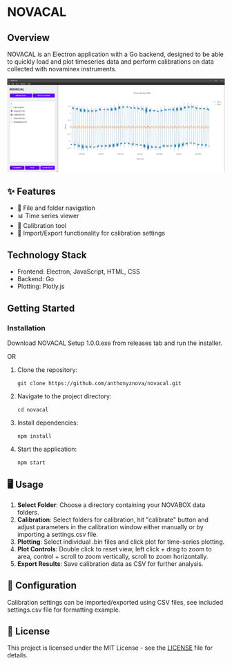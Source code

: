 # NOVACAL


##  Overview

NOVACAL is an Electron application with a Go backend, designed to be able to quickly load and plot timeseries data and perform calibrations on data collected with novaminex instruments. 

![Nova Toolkit Logo](frontend/assets/novacal.png)

## ✨ Features

- 📂 File and folder navigation
- 📊 Time series viewer
- 🔧 Calibration tool
- 💾 Import/Export functionality for calibration settings

## Technology Stack

- Frontend: Electron, JavaScript, HTML, CSS
- Backend: Go
- Plotting: Plotly.js

## Getting Started


### Installation

Download NOVACAL Setup 1.0.0.exe from releases tab and run the installer. 

OR 

1. Clone the repository:
   ```
   git clone https://github.com/anthonyznova/novacal.git
   ```

2. Navigate to the project directory:
   ```
   cd novacal
   ```

3. Install dependencies:
   ```
   npm install
   ```
   
4. Start the application:
   ```
   npm start
   ```

## 🖥️ Usage

1. **Select Folder**: Choose a directory containing your NOVABOX data folders.
2. **Calibration**: Select folders for calibration, hit "calibrate" button and adjust parameters in the calibration window either manually or by importing a settings.csv file.
3. **Plotting**: Select individual .bin files and click plot for time-series plotting.
4. **Plot Controls**: Double click to reset view, left click + drag to zoom to area, control + scroll to zoom vertically, scroll to zoom horizontally.
5. **Export Results**: Save calibration data as CSV for further analysis.

## 🔧 Configuration

Calibration settings can be imported/exported using CSV files, see included settings.csv file for formatting example. 


## 📄 License

This project is licensed under the MIT License - see the [LICENSE](LICENSE) file for details.
